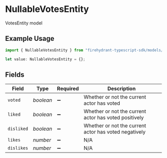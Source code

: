 # NullableVotesEntity

VotesEntity model

## Example Usage

```typescript
import { NullableVotesEntity } from "firehydrant-typescript-sdk/models/components";

let value: NullableVotesEntity = {};
```

## Fields

| Field                                                 | Type                                                  | Required                                              | Description                                           |
| ----------------------------------------------------- | ----------------------------------------------------- | ----------------------------------------------------- | ----------------------------------------------------- |
| `voted`                                               | *boolean*                                             | :heavy_minus_sign:                                    | Whether or not the current actor has voted            |
| `liked`                                               | *boolean*                                             | :heavy_minus_sign:                                    | Whether or not the current actor has voted positively |
| `disliked`                                            | *boolean*                                             | :heavy_minus_sign:                                    | Whether or not the current actor has voted negatively |
| `likes`                                               | *number*                                              | :heavy_minus_sign:                                    | N/A                                                   |
| `dislikes`                                            | *number*                                              | :heavy_minus_sign:                                    | N/A                                                   |